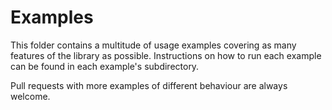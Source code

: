 # Examples

This folder contains a multitude of usage examples covering as many features of the library as possible. Instructions on how to run each example can be found in each example's subdirectory.

Pull requests with more examples of different behaviour are always welcome.